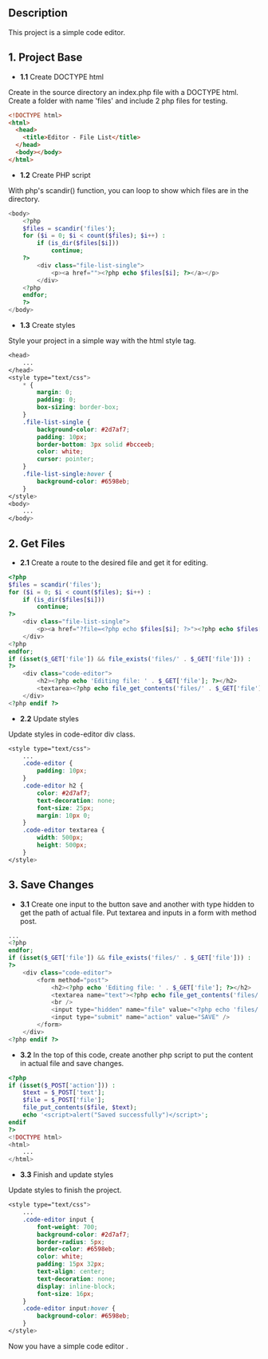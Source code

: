 ## Description

This project is a simple code editor.

## 1. Project Base

- **1.1** Create DOCTYPE html

Create in the source directory an index.php file with a DOCTYPE html. Create a folder with name 'files' and include 2 php files for testing.

```html
<!DOCTYPE html>
<html>
  <head>
    <title>Editor - File List</title>
  </head>
  <body></body>
</html>
```

- **1.2** Create PHP script

With php's scandir() function, you can loop to show which files are in the directory.

```php
<body>
    <?php
    $files = scandir('files');
    for ($i = 0; $i < count($files); $i++) :
        if (is_dir($files[$i]))
            continue;
    ?>
        <div class="file-list-single">
            <p><a href=""><?php echo $files[$i]; ?></a></p>
        </div>
    <?php
    endfor;
    ?>
</body>
```

- **1.3** Create styles

Style your project in a simple way with the html style tag.

```css
<head>
    ...
</head>
<style type="text/css">
    * {
        margin: 0;
        padding: 0;
        box-sizing: border-box;
    }
    .file-list-single {
        background-color: #2d7af7;
        padding: 10px;
        border-bottom: 3px solid #bcceeb;
        color: white;
        cursor: pointer;
    }
    .file-list-single:hover {
        background-color: #6598eb;
    }
</style>
<body>
    ...
</body>
```

## 2. Get Files

- **2.1** Create a route to the desired file and get it for editing.

```php
<?php
$files = scandir('files');
for ($i = 0; $i < count($files); $i++) :
    if (is_dir($files[$i]))
        continue;
?>
    <div class="file-list-single">
        <p><a href="?file=<?php echo $files[$i]; ?>"><?php echo $files[$i]; ?></a></p>
    </div>
<?php
endfor;
if (isset($_GET['file']) && file_exists('files/' . $_GET['file'])) :
?>
    <div class="code-editor">
        <h2><?php echo 'Editing file: ' . $_GET['file']; ?></h2>
        <textarea><?php echo file_get_contents('files/' . $_GET['file']) ?></textarea>
    </div>
<?php endif ?>
```

- **2.2** Update styles

Update styles in code-editor div class.

```css
<style type="text/css">
    ...
    .code-editor {
        padding: 10px;
    }
    .code-editor h2 {
        color: #2d7af7;
        text-decoration: none;
        font-size: 25px;
        margin: 10px 0;
    }
    .code-editor textarea {
        width: 500px;
        height: 500px;
    }
</style>
```

## 3. Save Changes

- **3.1** Create one input to the button save and another with type hidden to get the path of actual file. Put textarea and inputs in a form with method post.

```php
...
<?php
endfor;
if (isset($_GET['file']) && file_exists('files/' . $_GET['file'])) :
?>
    <div class="code-editor">
        <form method="post">
            <h2><?php echo 'Editing file: ' . $_GET['file']; ?></h2>
            <textarea name="text"><?php echo file_get_contents('files/' . $_GET['file']) ?></textarea>
            <br />
            <input type="hidden" name="file" value="<?php echo 'files/' . $_GET['file'] ?>">
            <input type="submit" name="action" value="SAVE" />
        </form>
    </div>
<?php endif ?>
```

- **3.2** In the top of this code, create another php script to put the content in actual file and save changes.

```php
<?php
if (isset($_POST['action'])) :
    $text = $_POST['text'];
    $file = $_POST['file'];
    file_put_contents($file, $text);
    echo '<script>alert("Saved successfully")</script>';
endif
?>
<!DOCTYPE html>
<html>
    ...
</html>
```

- **3.3** Finish and update styles

Update styles to finish the project.

```css
<style type="text/css">
    ...
    .code-editor input {
        font-weight: 700;
        background-color: #2d7af7;
        border-radius: 5px;
        border-color: #6598eb;
        color: white;
        padding: 15px 32px;
        text-align: center;
        text-decoration: none;
        display: inline-block;
        font-size: 16px;
    }
    .code-editor input:hover {
        background-color: #6598eb;
    }
</style>
```

Now you have a simple code editor .
